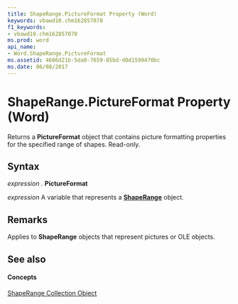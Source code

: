```yaml
---
title: ShapeRange.PictureFormat Property (Word)
keywords: vbawd10.chm162857078
f1_keywords:
- vbawd10.chm162857078
ms.prod: word
api_name:
- Word.ShapeRange.PictureFormat
ms.assetid: 4606d21b-5da0-7659-85bd-d0d1599470bc
ms.date: 06/08/2017
---
```



# ShapeRange.PictureFormat Property (Word)

Returns a **PictureFormat** object that contains picture formatting properties for the specified range of shapes. Read-only.


## Syntax

 _expression_ . **PictureFormat**

 _expression_ A variable that represents a **[ShapeRange](shaperange-object-word.md)** object.


## Remarks

Applies to **ShapeRange** objects that represent pictures or OLE objects.


## See also


#### Concepts


[ShapeRange Collection Object](shaperange-object-word.md)

